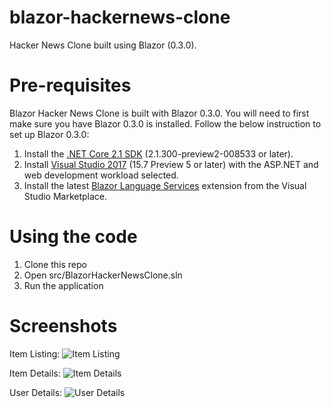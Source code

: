 # blazor-hackernews-clone
Hacker News Clone built using Blazor (0.3.0). 

# Pre-requisites

Blazor Hacker News Clone is built with Blazor 0.3.0. You will need to first make sure you have Blazor 0.3.0 is installed. Follow the below instruction to set up Blazor 0.3.0:

1. Install the [.NET Core 2.1 SDK](https://go.microsoft.com/fwlink/?linkid=873092) (2.1.300-preview2-008533 or later).
2. Install [Visual Studio 2017](https://go.microsoft.com/fwlink/?linkid=873093) (15.7 Preview 5 or later) with the ASP.NET and web development workload selected.
3. Install the latest [Blazor Language Services](https://go.microsoft.com/fwlink/?linkid=870389) extension from the Visual Studio Marketplace.

# Using the code

1. Clone this repo
2. Open src/BlazorHackerNewsClone.sln
3. Run the application

# Screenshots

Item Listing: 
![Item Listing](https://raw.githubusercontent.com/lohithgn/blazor-hackernews-clone/master/assets/ItemsListing.PNG "Item Listing")

Item Details: 
![Item Details](https://raw.githubusercontent.com/lohithgn/blazor-hackernews-clone/master/assets/ItemDetails.PNG "Item Details")

User Details: 
![User Details](https://raw.githubusercontent.com/lohithgn/blazor-hackernews-clone/master/assets/UserDetails.PNG "User Details")
